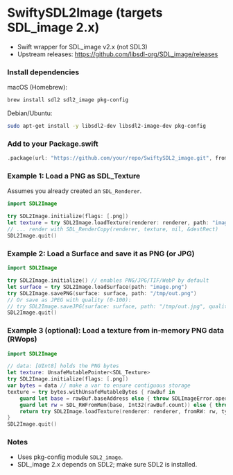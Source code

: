 # SwiftySDL2Image (targets SDL_image 2.x)

- Swift wrapper for SDL_image v2.x (not SDL3)
- Upstream releases: https://github.com/libsdl-org/SDL_image/releases

### Install dependencies

macOS (Homebrew):
```bash
brew install sdl2 sdl2_image pkg-config
```

Debian/Ubuntu:
```bash
sudo apt-get install -y libsdl2-dev libsdl2-image-dev pkg-config
```

### Add to your Package.swift
```swift
.package(url: "https://github.com/your/repo/SwiftySDL2_image.git", from: "0.1.0"),
```

### Example 1: Load a PNG as SDL_Texture
Assumes you already created an `SDL_Renderer`.
```swift
import SDL2Image

try SDL2Image.initialize(flags: [.png])
let texture = try SDL2Image.loadTexture(renderer: renderer, path: "image.png")
// ... render with SDL_RenderCopy(renderer, texture, nil, &destRect)
SDL2Image.quit()
```

### Example 2: Load a Surface and save it as PNG (or JPG)
```swift
import SDL2Image

try SDL2Image.initialize() // enables PNG/JPG/TIF/WebP by default
let surface = try SDL2Image.loadSurface(path: "image.png")
try SDL2Image.savePNG(surface: surface, path: "/tmp/out.png")
// Or save as JPEG with quality (0-100):
// try SDL2Image.saveJPG(surface: surface, path: "/tmp/out.jpg", quality: 90)
SDL2Image.quit()
```

### Example 3 (optional): Load a texture from in-memory PNG data (RWops)
```swift
import SDL2Image

// data: [UInt8] holds the PNG bytes
let texture: UnsafeMutablePointer<SDL_Texture>
try SDL2Image.initialize(flags: [.png])
var bytes = data // make a var to ensure contiguous storage
texture = try bytes.withUnsafeMutableBytes { rawBuf in
    guard let base = rawBuf.baseAddress else { throw SDLImageError.operationFailed("empty buffer") }
    guard let rw = SDL_RWFromMem(base, Int32(rawBuf.count)) else { throw SDLImageError.operationFailed("RWFromMem failed") }
    return try SDL2Image.loadTexture(renderer: renderer, fromRW: rw, typeHint: "PNG", freeSource: true)
}
SDL2Image.quit()
```

### Notes
- Uses pkg-config module `SDL2_image`.
- SDL_image 2.x depends on SDL2; make sure SDL2 is installed.
